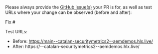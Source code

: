Please always provide the [GitHub issue(s)](../issues) your PR is for, as well as test URLs where your change can be observed (before and after):

Fix #<gh-issue-id>

Test URLs:
- Before: https://main--catalan-securitymetrics2--aemdemos.hlx.live/
- After: https://<branch>--catalan-securitymetrics2--aemdemos.hlx.live/
